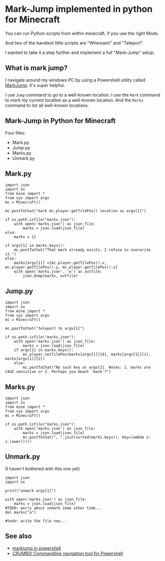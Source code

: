 # Mark-Jump implemented in python for Minecraft

You can run Python scripts from within minecraft, if you use the right Mods.

And two of the handiest little scripts are "Whereami" and "Teleport".

I wanted to take it a step further and implement a full "Mark-Jump" setup.

## What is mark jump?

I navigate around my windows PC by using a Powershell utility called [MarkJump](https://github.com/secretGeek/markjump/blob/master/markjump.ps1). It's super helpful.

I use `Jump` command to go to a well-known location. I use the `Mark` command to mark my current location as a well-known location. And the `Marks` command to list all well-known locations.

## Mark-Jump in Python for Minecraft


Four files:

 * Mark.py
 * Jump.py
 * Marks.py
 * Unmark.py


## Mark.py
 
	import json
	import os
	from mine import *
	from sys import argv
	mc = Minecraft()

	mc.postToChat("mark mc.player.getTilePos() location as argv[1]")

	if os.path.isfile("marks.json"):
		with open('marks.json') as json_file:  
			marks = json.load(json_file)
	else: 
		marks = {}

	if argv[1] in marks.keys():
		mc.postToChat("That mark already exists. I refuse to overwrite it.")
	else:
		marks[argv[1]] =[mc.player.getTilePos().x, mc.player.getTilePos().y, mc.player.getTilePos().z]
		with open('marks.json', 'w') as outfile:  
			json.dump(marks, outfile)


## Jump.py

	import json
	import os
	from mine import *
	from sys import argv
	mc = Minecraft()

	mc.postToChat("teleport to argv[1]")

	if os.path.isfile("marks.json"):
		with open('marks.json') as json_file:  
			marks = json.load(json_file)
		if argv[1] in marks.keys():
			mc.player.setTilePos(marks[argv[1]][0], marks[argv[1]][1], marks[argv[1]][2])
		else:
			mc.postToChat("No such key as argv[1]. Notes: 1. marks are CASE sensitive or 2. Perhaps you meant 'mark'?")
 
 
## Marks.py

	import json
	import os
	from mine import *
	from sys import argv
	mc = Minecraft()

	if os.path.isfile("marks.json"):
		with open('marks.json') as json_file:  
			marks = json.load(json_file)
			mc.postToChat(", ".join(sorted(marks.keys(), key=lambda s: s.lower())))



## Unmark.py

(I haven't bothered with this one yet)

	import json
	import os

	print("unmark argv[1]")

	with open('marks.json') as json_file:  
		marks = json.load(json_file)	
	#TODO: worry about unmark some other time...
	del marks["a"]

	#todo: write the file now...


## See also

 * [markjump in powershell](https://github.com/secretGeek/markjump)
 * [CRUMBS! Commandline navigation tool for Powershell](https://secretgeek.net/crumbs)
 